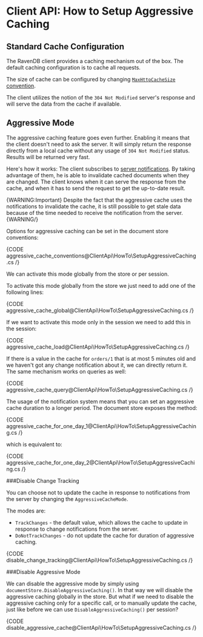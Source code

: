 # Client API: How to Setup Aggressive Caching

## Standard Cache Configuration

The RavenDB client provides a caching mechanism out of the box. The default caching configuration is to cache all requests.

The size of cache can be configured by changing [`MaxHttpCacheSize` convention](../../client-api/configuration/conventions#maxhttpcachesize).

The client utilizes the notion of the `304 Not Modified` server's response and will serve the data from the cache if available.

## Aggressive Mode

The aggressive caching feature goes even further. Enabling it means that the client doesn't need to ask the server. It will simply return the response directly from a local cache without any usage of `304 Not Modified` status. 
Results will be returned very fast. 

Here's how it works: The client subscribes to [server notifications](../changes/what-is-changes-api). By taking advantage of them, he is able to invalidate cached documents when they are changed.
The client knows when it can serve the response from the cache, and when it has to send the request to get the up-to-date result. 

{WARNING:Important}
Despite the fact that the aggressive cache uses the notifications to invalidate the cache, it is still possible to get stale data because of the time needed to receive the notification from the server.
{WARNING/}

Options for aggressive caching can be set in the document store conventions:

{CODE aggressive_cache_conventions@ClientApi\HowTo\SetupAggressiveCaching.cs /}

We can activate this mode globally from the store or per session.

To activate this mode globally from the store we just need to add one of the following lines:

{CODE aggressive_cache_global@ClientApi\HowTo\SetupAggressiveCaching.cs /}

If we want to activate this mode only in the session we need to add this in the session:

{CODE aggressive_cache_load@ClientApi\HowTo\SetupAggressiveCaching.cs /}

If there is a value in the cache for `orders/1` that is at most 5 minutes old and we haven't got any change notification about it, we can directly return it. The same mechanism works on queries as well:

{CODE aggressive_cache_query@ClientApi\HowTo\SetupAggressiveCaching.cs /}

The usage of the notification system means that you can set an aggressive cache duration to a longer period. The document store exposes the method:

{CODE aggressive_cache_for_one_day_1@ClientApi\HowTo\SetupAggressiveCaching.cs /}

which is equivalent to:

{CODE aggressive_cache_for_one_day_2@ClientApi\HowTo\SetupAggressiveCaching.cs /}

###Disable Change Tracking

You can choose not to update the cache in response to notifications from the server by changing the `AggressiveCacheMode`.

The modes are:  
* `TrackChanges` - the default value, which allows the cache to update in response to change notifications from the server.  
* `DoNotTrackChanges` - do not update the cache for duration of aggressive caching.  

{CODE disable_change_tracking@ClientApi\HowTo\SetupAggressiveCaching.cs /}

###Disable Aggressive Mode

We can disable the aggressive mode by simply using `documentStore.DisableAggressiveCaching()`. In that way we will disable the aggressive caching 
globally in the store. But what if we need to disable the aggressive caching only for a specific call, or to manually update the cache, just like before we can use `DisableAggressiveCaching()`
per session?

{CODE disable_aggressive_cache@ClientApi\HowTo\SetupAggressiveCaching.cs /}
